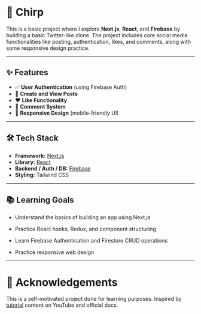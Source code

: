 # 🚀 Chirp

This is a basic project where I explore **Next.js**, **React**, and **Firebase** by building a basic Twitter-like clone. The project includes core social media functionalities like posting, authentication, likes, and comments, along with some responsive design practice. 

---

## ✨ Features 

- ✅ **User Authentication** (using Firebase Auth)
- 📝 **Create and View Posts**
- ❤️ **Like Functionality**
- 💬 **Comment System**
- 📱 **Responsive Design** (mobile-friendly UI)

---

## 🛠 Tech Stack

- **Framework:** [Next.js](https://nextjs.org/)
- **Library:** [React](https://react.dev/)
- **Backend / Auth / DB:** [Firebase](https://firebase.google.com/)
- **Styling:** Tailwind CSS

---

## 📚 Learning Goals

- Understand the basics of building an app using Next.js

- Practice React hooks, Redux, and component structuring

- Learn Firebase Authentication and Firestore CRUD operations

- Practice responsive web design

---

# 🙌 Acknowledgements

This is a self-motivated project done for learning purposes. Inspired by [tutorial](https://youtu.be/5xXTqwh2jWo?si=ETqMoIqTSKEfUsTd) content on YouTube and official docs.



